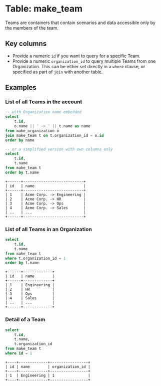 # Table: make_team

Teams are containers that contain scenarios and data accessible only by the members of the team.

## Key columns
- Provide a numeric `id` if you want to query for a specific Team.
- Provide a numeric `organization_id` to query multiple Teams from one Organization. This can be either set directly in a `where` clause, or specified as part of `join` with another table. 

## Examples

### List of all Teams in the account

```sql
-- with Organization name embedded
select
    t.id,
    o.name || ' -> ' || t.name as name
from make_organization o
join make_team t on t.organization_id = o.id
order by name

-- or a simplified version with own columns only
select
    t.id,
    t.name
from make_team t
order by t.name
```

```
+------+---------------------------+
| id   | name                      |
+------+---------------------------+
| 1    | Acme Corp. -> Engineering |
| 2    | Acme Corp. -> HR          |
| 3    | Acme Corp. -> Ops         |
| 4    | Acme Corp. -> Sales       |
| ..   | ...                       |
+------+---------------------------+
```

### List of all Teams in an Organization

```sql
select
    t.id,
    t.name
from make_team t
where t.organization_id = 1
order by t.name
```

```
+------+-------------+
| id   | name        |
+------+-------------+
| 1    | Engineering |
| 2    | HR          |
| 3    | Ops         |
| 4    | Sales       |
| ..   | ...         |
+------+-------------+
```

### Detail of a Team

```sql
select
    t.id,
    t.name,
    t.organization_id
from make_team t
where id = 1
```

```
+----+-------------+-----------------+
| id | name        | organization_id |
+----+-------------+-----------------+
| 1  | Engineering | 1               |
+----+-------------+-----------------+
```
